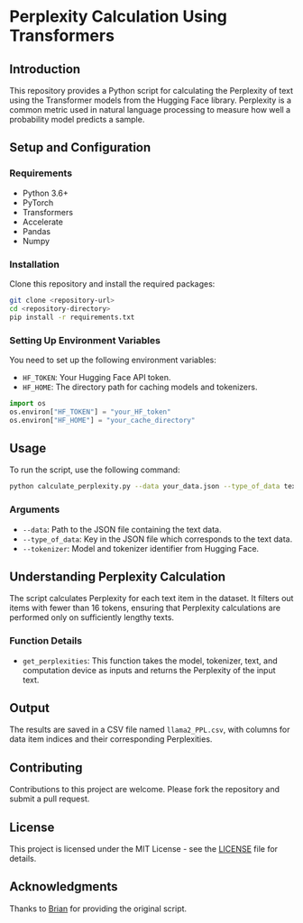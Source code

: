 # Perplexity Calculation Using Transformers

## Introduction
This repository provides a Python script for calculating the Perplexity of text using the Transformer models from the Hugging Face library. Perplexity is a common metric used in natural language processing to measure how well a probability model predicts a sample.

## Setup and Configuration
### Requirements
- Python 3.6+
- PyTorch
- Transformers
- Accelerate
- Pandas
- Numpy

### Installation
Clone this repository and install the required packages:
```bash
git clone <repository-url>
cd <repository-directory>
pip install -r requirements.txt
```

### Setting Up Environment Variables
You need to set up the following environment variables:
- `HF_TOKEN`: Your Hugging Face API token.
- `HF_HOME`: The directory path for caching models and tokenizers.

```python
import os
os.environ["HF_TOKEN"] = "your_HF_token"
os.environ["HF_HOME"] = "your_cache_directory"
```

## Usage
To run the script, use the following command:
```bash
python calculate_perplexity.py --data your_data.json --type_of_data text --tokenizer your_preferred_tokenizer
```

### Arguments
- `--data`: Path to the JSON file containing the text data.
- `--type_of_data`: Key in the JSON file which corresponds to the text data.
- `--tokenizer`: Model and tokenizer identifier from Hugging Face.

## Understanding Perplexity Calculation
The script calculates Perplexity for each text item in the dataset. It filters out items with fewer than 16 tokens, ensuring that Perplexity calculations are performed only on sufficiently lengthy texts.

### Function Details
- `get_perplexities`: This function takes the model, tokenizer, text, and computation device as inputs and returns the Perplexity of the input text.

## Output
The results are saved in a CSV file named `llama2_PPL.csv`, with columns for data item indices and their corresponding Perplexities.

## Contributing
Contributions to this project are welcome. Please fork the repository and submit a pull request.

## License
This project is licensed under the MIT License - see the [LICENSE](LICENSE) file for details.

## Acknowledgments
Thanks to [Brian](https://github.com/BrianPulfer/LMWatermark) for providing the original script.

